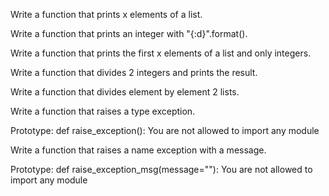 Write a function that prints x elements of a list.

Write a function that prints an integer with "{:d}".format().

Write a function that prints the first x elements of a list and only integers.

Write a function that divides 2 integers and prints the result.

Write a function that divides element by element 2 lists.

Write a function that raises a type exception.

Prototype: def raise_exception():
You are not allowed to import any module


Write a function that raises a name exception with a message.

Prototype: def raise_exception_msg(message=""):
You are not allowed to import any module
